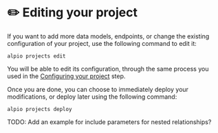 # ✏️ Editing your project

If you want to add more data models, endpoints, or change the existing configuration of your project, use the following command to edit it:

```
alpio projects edit
```

You will be able to edit its configuration, through the same process you used in the [Configuring your project](configuring-your-project.md) step.

Once you are done, you can choose to immediately deploy your modifications, or deploy later using the following command:

```
alpio projects deploy
```



TODO: Add an example for include parameters for nested relationships?
